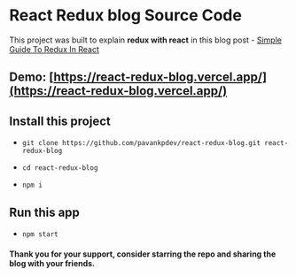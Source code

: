 # React Redux blog Source Code

This project was built to explain **redux with react** in this blog post - 
[Simple Guide To Redux In React](https://pavanblogs.hashnode.dev/simple-guide-to-redux-in-react)

## Demo: [https://react-redux-blog.vercel.app/](https://react-redux-blog.vercel.app/)

## Install this project

- `git clone https://github.com/pavankpdev/react-redux-blog.git react-redux-blog`

- `cd react-redux-blog`

- `npm i`

## Run this app

- `npm start`

#### Thank you for your support, consider starring the repo and sharing the blog with your friends. 
